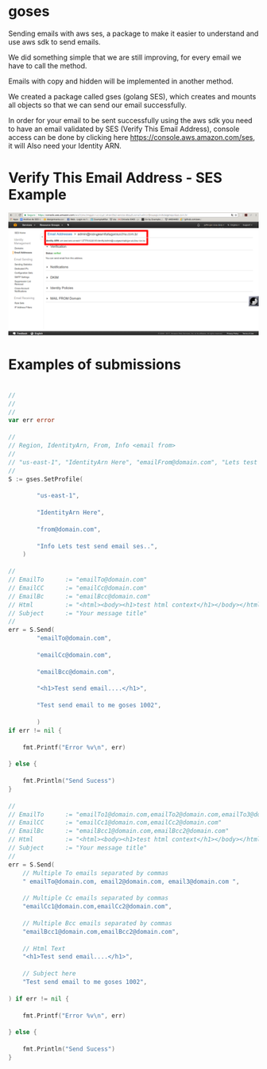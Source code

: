 # goses

Sending emails with aws ses, a package to make it easier to understand and use aws sdk to send emails.

We did something simple that we are still improving, for every email we have to call the method.

Emails with copy and hidden will be implemented in another method.

We created a package called gses (golang SES), which creates and mounts all objects so that we can send our email successfully.

In order for your email to be sent successfully using the aws sdk you need to have an email validated by SES (Verify This Email Address), console access can be done by clicking here https://console.aws.amazon.com/ses, 
it will Also need your Identity ARN.

# Verify This Email Address - SES Example

![image](https://github.com/jeffotoni/goses/blob/master/img/identity-arn.png)


# Examples of submissions

```go

//
//
//
var err error

//
// Region, IdentityArn, From, Info <email from>
//
// "us-east-1", "IdentityArn Here", "emailFrom@domain.com", "Lets test send email ses.."
//
S := gses.SetProfile(

		"us-east-1",

		"IdentityArn Here",

		"from@domain.com",

		"Info Lets test send email ses..",
	)

//
// EmailTo 		:= "emailTo@domain.com"
// EmailCC 		:= "emailCc@domain.com"
// EmailBc 		:= "emailBcc@domain.com"
// Html 		:= "<html><body><h1>test html context</h1></body></html>"
// Subject 		:= "Your message title"
//
err = S.Send(
		"emailTo@domain.com", 

		"emailCc@domain.com", 

		"emailBcc@domain.com", 

		"<h1>Test send email....</h1>", 

		"Test send email to me goses 1002",

		)
if err != nil {

	fmt.Printf("Error %v\n", err)

} else {

	fmt.Println("Send Sucess")
}

//
// EmailTo 		:= "emailTo1@domain.com,emailTo2@domain.com,emailTo3@domain.com"
// EmailCC 		:= "emailCc1@domain.com,emailCc2@domain.com"
// EmailBc 		:= "emailBcc1@domain.com,emailBcc2@domain.com"
// Html 		:= "<html><body><h1>test html context</h1></body></html>"
// Subject 		:= "Your message title"
//
err = S.Send(
	// Multiple To emails separated by commas
	" emailTo@domain.com, email2@domain.com, email3@domain.com ",

	// Multiple Cc emails separated by commas
	"emailCc1@domain.com,emailCc2@domain.com", 

	// Multiple Bcc emails separated by commas
	"emailBcc1@domain.com,emailBcc2@domain.com", 

	// Html Text
	"<h1>Test send email....</h1>",

	// Subject here
	"Test send email to me goses 1002",

) if err != nil {

	fmt.Printf("Error %v\n", err)

} else {

	fmt.Println("Send Sucess")
}

```
